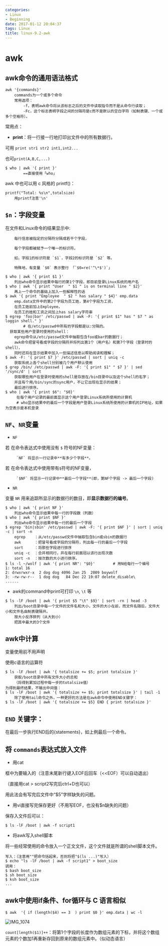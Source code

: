```yaml
---
categories:
- Linux
- Beginning
date: 2017-01-12 20:04:37
tags: Linux
title: linux-9.2-awk
---
```


# awk

## awk命令的通用语法格式

```
awk '{commands}'
    commands为一个或多个命令
    常用选项：
        -f，表明awk命令将从该标志之后的文件中读取指令而不是从命令行读取；
        -Fc，这个标志表明字段之间的分隔符是c而不是默认的空白字符（如制表键、一个或多个空格符）。
```

常用点：

- **print**：将一行接一行地打印出文件中的所有数据行。

可用 `print str1 str2 int1,int2...`

也可`print(A,B,C,...)`

```
$ who | awk '{ print }'
        ==直接使用「who」
```

awk 中也可以用 c 风格的 printf()：

```
printf("Total: %s\n",totalsize)
    用printf注意'\n'
```

## `$n`：字段变量

在文件和Linux命令的结果显示中:

        每行信息被指定的分隔符分隔成若干个字段，
    
        每个字段都被赋予一个唯一的标识符。
    
        如，字段1的标识符是 `$1`，字段2的标识符是 `$2` 等。
    
        特殊地，有变量 `$0` 表示整行 「`$0=re('^\*$')`」

```
$ who | awk '{ print $1 }'
    列出who命令显示结果中每行的第1个字段，即目前登录Linux系统的用户名
$ who | awk '{ print "User  " $1 " is on terminal line " $2}'
    再上一个命令的基础上加入一些解释性的话
$ awk '{ print "Employee  " $2 " has salary " $4}' emp.data
    emp.data文件中的第2个字段为员工姓，第4个字段为工资，
    在员工姓前加上Employee，
    在员工的姓和工资之间加上has salary字符串
$ egrep 'foo|bar' /etc/passwd | awk -F: '{ print $1" has " $7 " as loggin shell." }'
        # 在/etc/passwd中所有的字段都是以:分隔的。
  获取某些用户登录时使用的shell：
    egrep命令从/etc/passwd文件中抽取包含foo或bar的数据行；
    awk命令把冒号看成字段的分隔符并将列出第1个（用户名）和第7个字段（登录时的shell），
    同时还将在显示结果中加入一些描述信息以帮助阅读和理解；
$ awk -F: '{ print $7 }' /etc/passwd | sort | uniq -c
    获取系统上各个shell分别被几个用户默认使用
$ grep /bin/ /etc/passwd | awk -F: '{ print $1" " $7 }' | sed '/sync/d' | sort
    获取哪些用户在登录时使用的shell是存放在/bin目录中以及这个shell的名字；
    并且有个用/bin/sync的sync用户，不让它出现在显示的结果；
    最后进行排序。
$ who | awk '{ print $6": "$0}'
     在每个用户记录的最前面显示这个用户登录Linux系统所使用的计算机
     # who显示结果中的最后一个字段是用户登录Linux系统所使用的计算机的IP地址，如果为空表示是本机登录
```

## `NF`、`NR`变量

- `NF`

若 在命令表达式中使用没有 `$` 符号的NF变量：

         `NF` 将显示一行记录中**有多少个字段**。

若 在命令表达式中使用带有`$`符号的NF变量，

         `$NF` 将显示一行记录中**最后一个字段**(即，第NF个字段 -> 最后一个字段)

- `NR`

变量 `NR` 用来追踪所显示的数据行的数目，即**显示数据行的编号**。

```
$ who | awk '{ print NF }'
    列出who命令显示结果中每一行的字段数（列数）
$ who | awk '{ print $NF }'
    列出who命令显示结果中每一行的最后一个字段
$ egrep 'bin|sbin' /etc/passwd | awk -F: '{ print $NF }' | sort | uniq -c | sort -n
    egrep    ：从/etc/passwd文件中抽取包含bin或sbin的数据行
    awk      ：把冒号看成字段的分隔符，列出每一行的最后一个字段
    sort     ：将那些字段进行排序
    uniq -c  ：合并相同行，并在每行前面冠以该行出现次数
    sort -n  ：按次数的大小进行排序。
$ ls -l ~/wolf | awk '{ print NR": "$0}'        # 用N给每行一个编号
1: total 16
2: drwxrwxr-x  2 dog dog 4096 Jan 25  2009 boywolf
3: -rw-rw-r--  1 dog dog   84 Dec 22 19:07 delete_disable\
......
```

- awk的command中print可打印 `\n`, `\t` 等

```
$ ls -lF /boot | awk '{ print $5 "\t" $9}' | sort -rn | head -3
    列出/boot目录中每一个文件的文件名和大小，文件的大小在前，而文件名随后，文件大小和文件名由制表键隔开。
    按大小反序排列（从大到小）
    把其中最大的3个文件
```

## awk中计算

变量使用前不用声明

使用c语言的运算符

```
$ ls -lF /boot | awk '{ totalsize += $5; print totalsize }'
    获取/boot目录中所有文件大小的总和
    （将得到累加过程中每一步的totalsize值）
为得到最终结果，不输出中间值：
$ ls -lF /boot | awk '{ totalsize += $5; print totalsize }' | tail -1
    除了使用tail命令之外，一种更好的方法是在awk命令中使用END关键字：
$ ls -lF /boot | awk '{ totalsize += $5} END { print totalsize }'
```

## `END` 关键字：

在最后一步执行END后的{statements}，如上例最后一个命令。

## 将 `commands`表达式放入文件

- 用cat

框中为要输入的（注意末尾新行键入EOF后回车（<<EOF）可以自动退出）

（直接用cat > script2写完后ctrl+D也可以）

用此法会有写完后文件中“$5”字样缺失的问题。

- 用vi直接写完保存更好（不用写EOF，也没有$n缺失的问题）

保存入文件后可以：

```
$ ls -lF /boot | awk -f script1
```

- 将awk写入shell脚本

将一些经常使用的命令放入一个正文文件，这个文件就是所谓的shell脚本文件。

```
写入：（注意用""把命令括起来，否则将把"$(ls ...)"写入）
$ echo "ls -lF /boot | awk -f script1" > boot_size
调用：
$ bash boot_size
$ sh boot_size
$ ksh boot_size
...
```

## awk中使用if条件、for循环与 C 语言相似

```
$ awk  '{ if (length($4) == 3  ) print $0 }' emp.data | wc -l
```

![IMG_1074](https://tva1.sinaimg.cn/large/006y8mN6ly1g6b0tm7hpgj30go04qjrv.jpg)

`count[length($1)]++`：将第1个字段的长度作为数组元素的下标，并将这个数组元素的个数加1再重新存回到原来的数组元素中。（似动态语言）